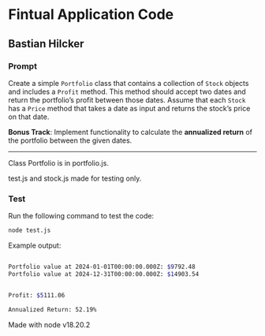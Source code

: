 # Fintual Application Code

## Bastian Hilcker

### Prompt  
Create a simple `Portfolio` class that contains a collection of `Stock` objects and includes a `Profit` method. This method should accept two dates and return the portfolio’s profit between those dates. Assume that each `Stock` has a `Price` method that takes a date as input and returns the stock’s price on that date.  

**Bonus Track**: Implement functionality to calculate the **annualized return** of the portfolio between the given dates.

---

Class Portfolio is in portfolio.js.

test.js and stock.js made for testing only.

### Test  

Run the following command to test the code:  

```bash
node test.js
```

Example output:
```bash

Portfolio value at 2024-01-01T00:00:00.000Z: $9792.48
Portfolio value at 2024-12-31T00:00:00.000Z: $14903.54


Profit: $5111.06

Annualized Return: 52.19%
```

Made with node v18.20.2